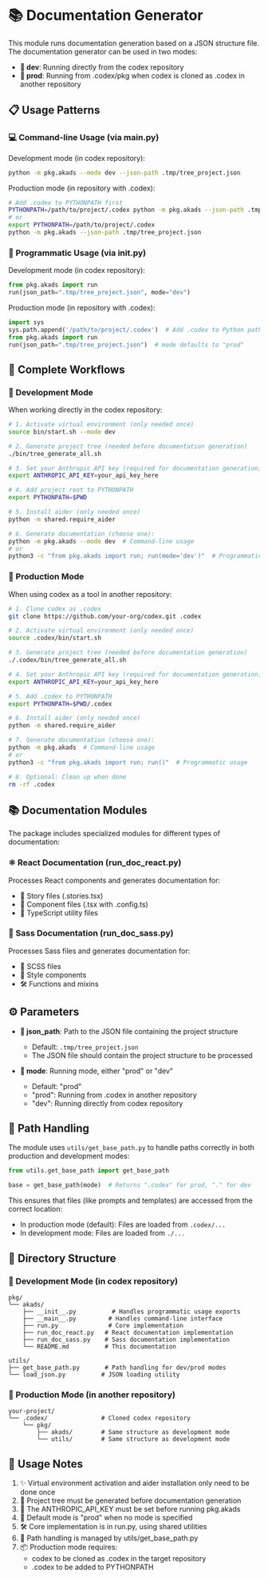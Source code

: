 # 📚 Documentation Generator

This module runs documentation generation based on a JSON structure file. The documentation generator can be used in two modes:
- **🔧 dev**: Running directly from the codex repository
- **🚀 prod**: Running from .codex/pkg when codex is cloned as .codex in another repository

## 📋 Usage Patterns

### 💻 Command-line Usage (via __main__.py)

Development mode (in codex repository):
```bash
python -m pkg.akads --mode dev --json-path .tmp/tree_project.json
```

Production mode (in repository with .codex):
```bash
# Add .codex to PYTHONPATH first
PYTHONPATH=/path/to/project/.codex python -m pkg.akads --json-path .tmp/tree_project.json
# or
export PYTHONPATH=/path/to/project/.codex
python -m pkg.akads --json-path .tmp/tree_project.json
```

### 🔧 Programmatic Usage (via __init__.py)

Development mode (in codex repository):
```python
from pkg.akads import run
run(json_path=".tmp/tree_project.json", mode="dev")
```

Production mode (in repository with .codex):
```python
import sys
sys.path.append('/path/to/project/.codex')  # Add .codex to Python path
from pkg.akads import run
run(json_path=".tmp/tree_project.json")  # mode defaults to "prod"
```

## 🚀 Complete Workflows

### 🔧 Development Mode

When working directly in the codex repository:

```bash
# 1. Activate virtual environment (only needed once)
source bin/start.sh --mode dev

# 2. Generate project tree (needed before documentation generation)
./bin/tree_generate_all.sh

# 3. Set your Anthropic API key (required for documentation generation)
export ANTHROPIC_API_KEY=your_api_key_here

# 4. Add project root to PYTHONPATH
export PYTHONPATH=$PWD

# 5. Install aider (only needed once)
python -m shared.require_aider

# 6. Generate documentation (choose one):
python -m pkg.akads --mode dev  # Command-line usage
# or
python3 -c "from pkg.akads import run; run(mode='dev')"  # Programmatic usage
```

### 🚀 Production Mode

When using codex as a tool in another repository:

```bash
# 1. Clone codex as .codex
git clone https://github.com/your-org/codex.git .codex

# 2. Activate virtual environment (only needed once)
source .codex/bin/start.sh

# 3. Generate project tree (needed before documentation generation)
./.codex/bin/tree_generate_all.sh

# 4. Set your Anthropic API key (required for documentation generation)
export ANTHROPIC_API_KEY=your_api_key_here

# 5. Add .codex to PYTHONPATH
export PYTHONPATH=$PWD/.codex

# 6. Install aider (only needed once)
python -m shared.require_aider

# 7. Generate documentation (choose one):
python -m pkg.akads  # Command-line usage
# or
python3 -c "from pkg.akads import run; run()"  # Programmatic usage

# 8. Optional: Clean up when done
rm -rf .codex
```

## 📚 Documentation Modules

The package includes specialized modules for different types of documentation:

### ⚛️ React Documentation (run_doc_react.py)
Processes React components and generates documentation for:
- 📖 Story files (.stories.tsx)
- 🔧 Component files (.tsx with .config.ts)
- 📝 TypeScript utility files

### 🎨 Sass Documentation (run_doc_sass.py)
Processes Sass files and generates documentation for:
- 🎯 SCSS files
- 🔧 Style components
- 🛠️ Functions and mixins

## ⚙️ Parameters

- **📄 json_path**: Path to the JSON file containing the project structure
  - Default: `.tmp/tree_project.json`
  - The JSON file should contain the project structure to be processed

- **🔧 mode**: Running mode, either "prod" or "dev"
  - Default: "prod"
  - "prod": Running from .codex in another repository
  - "dev": Running directly from codex repository

## 🔄 Path Handling

The module uses `utils/get_base_path.py` to handle paths correctly in both production and development modes:

```python
from utils.get_base_path import get_base_path

base = get_base_path(mode)  # Returns ".codex" for prod, "." for dev
```

This ensures that files (like prompts and templates) are accessed from the correct location:
- In production mode (default): Files are loaded from `.codex/...`
- In development mode: Files are loaded from `./...`

## 📁 Directory Structure

### 🔧 Development Mode (in codex repository)
```
pkg/
└── akads/
    ├── __init__.py          # Handles programmatic usage exports
    ├── __main__.py         # Handles command-line interface
    ├── run.py              # Core implementation
    ├── run_doc_react.py   # React documentation implementation
    ├── run_doc_sass.py    # Sass documentation implementation
    └── README.md          # This documentation

utils/
├── get_base_path.py       # Path handling for dev/prod modes
└── load_json.py          # JSON loading utility
```

### 🚀 Production Mode (in another repository)
```
your-project/
└── .codex/               # Cloned codex repository
    └── pkg/
        ├── akads/        # Same structure as development mode
        └── utils/        # Same structure as development mode
```

## 📝 Usage Notes

1. ✨ Virtual environment activation and aider installation only need to be done once
2. 🔄 Project tree must be generated before documentation generation
3. 🔑 The ANTHROPIC_API_KEY must be set before running pkg.akads
4. 🚀 Default mode is "prod" when no mode is specified
5. 🛠️ Core implementation is in run.py, using shared utilities
6. 🔧 Path handling is managed by utils/get_base_path.py
7. 📦 Production mode requires:
   - codex to be cloned as .codex in the target repository
   - .codex to be added to PYTHONPATH
